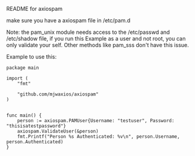 README for axiospam

make sure you have a axiospam file in /etc/pam.d

Note:
  the pam_unix module needs access to the /etc/passwd and /etc/shadow file,   if you run this Example
  as a user and not root, you can only validate your self.  Other methods like pam_sss don't have this
  issue.

Example to use this:
```
package main

import (
	"fmt"

	"github.com/mjwaxios/axiospam"
)


func main() {
    person := axiospam.PAMUser{Username: "testuser", Password: "thisisatestpassword"}
	axiospam.ValidateUser(&person)
	fmt.Printf("Person %s Authenticated: %v\n", person.Username, person.Authenticated)
}
```
